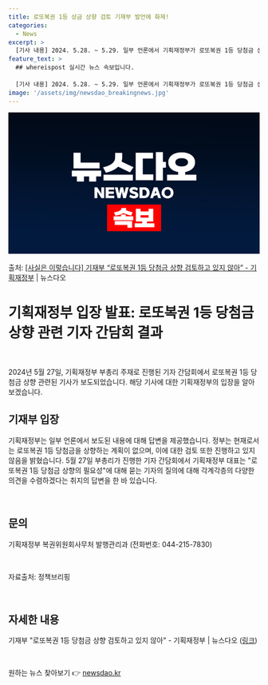 ```yaml
---
title: 로또복권 1등 상금 상향 검토 기재부 발언에 화제!
categories:
  - News
excerpt: >
  [기사 내용] 2024. 5.28. ~ 5.29. 일부 언론에서 기획재정부가 로또복권 1등 당첨금 상향을 추…
feature_text: >
  ## whereispost 실시간 뉴스 속보입니다.

  [기사 내용] 2024. 5.28. ~ 5.29. 일부 언론에서 기획재정부가 로또복권 1등 당첨금 상향을 추…
image: '/assets/img/newsdao_breakingnews.jpg'
---
```


![뉴스다오 속보](/assets/img/newsdao_breakingnews.jpg)

<p>출처: <a href="https://newsdao.kr/3976" rel="dofollow">[사실은 이렇습니다] 기재부 “로또복권 1등 당첨금 상향 검토하고 있지 않아” - 기획재정부</a> | 뉴스다오</p>

<h1 data-ke-size="size26">기획재정부 입장 발표: 로또복권 1등 당첨금 상향 관련 기자 간담회 결과</h1>
<p data-ke-size="size16">&nbsp;</p>
<p data-ke-size="size16">2024년 5월 27일, 기획재정부 부총리 주재로 진행된 기자 간담회에서 로또복권 1등 당첨금 상향 관련된 기사가 보도되었습니다. 해당 기사에 대한 기획재정부의 입장을 알아보겠습니다.</p>

<h2 data-ke-size="size26">기재부 입장</h2>
<p data-ke-size="size16">기획재정부는 일부 언론에서 보도된 내용에 대해 답변을 제공했습니다. 정부는 현재로서는 로또복권 1등 당첨금을 상향하는 계획이 없으며, 이에 대한 검토 또한 진행하고 있지 않음을 밝혔습니다. 5월 27일 부총리가 진행한 기자 간담회에서 기획재정부 대표는 "로또복권 1등 당첨금 상향의 필요성"에 대해 묻는 기자의 질의에 대해 각계각층의 다양한 의견을 수렴하겠다는 취지의 답변을 한 바 있습니다.</p>
<p data-ke-size="size16">&nbsp;</p>

<h2 data-ke-size="size26">문의</h2>
<p data-ke-size="size16">기획재정부 복권위원회사무처 발행관리과 (전화번호: 044-215-7830)</p>
<p data-ke-size="size16">&nbsp;</p>
<p data-ke-size="size16">자료출처: 정책브리핑</p>
<p data-ke-size="size16">&nbsp;</p>

<h2 data-ke-size="size26">자세한 내용</h2>
<p data-ke-size="size16">기재부 "로또복권 1등 당첨금 상향 검토하고 있지 않아" - 기획재정부 | 뉴스다오 (<a href="https://newsdao.kr/3976">링크</a>)</p>
<p data-ke-size="size16">&nbsp;</p> 

원하는 뉴스 찾아보기 👉 <a href="https://newsdao.kr" rel="dofollow">newsdao.kr</a>



